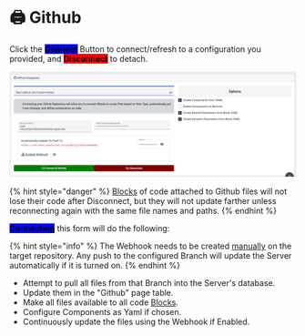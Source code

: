 # 🖨 Github

Click the <mark style="background-color:blue;">**Connect**</mark> Button to connect/refresh to a configuration you provided, and <mark style="background-color:red;">**Disconnect**</mark> to detach.

![](<../../../.gitbook/assets/Screen Shot 2022-04-21 at 15.55.16.png>)

{% hint style="danger" %}
[Blocks](../../../fundamentals/projects.md) of code attached to Github files will not lose their code after Disconnect, but they will not update farther unless reconnecting again with the same file names and paths.
{% endhint %}

<mark style="background-color:blue;">**Connecting**</mark> this form will do the following:

{% hint style="info" %}
The Webhook needs to be created [manually](https://docs.github.com/en/developers/webhooks-and-events/webhooks/creating-webhooks) on the target repository. Any push to the configured Branch will update the Server automatically if it is turned on.
{% endhint %}

* Attempt to pull all files from that Branch into the Server's database.
* Update them in the "Github" page table.
* Make all files available to all code [Blocks](../../../fundamentals/projects.md).
* Configure Components as Yaml if chosen.
* Continuously update the files using the Webhook if Enabled.
